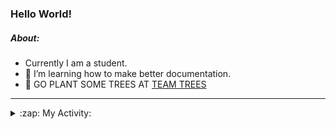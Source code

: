 ### Hello World!

##### About:
- Currently I am a student.
- 🌱 I’m learning how to make better documentation.
- 🌱 GO PLANT SOME TREES AT [TEAM TREES](https://teamtrees.org/)

---
<details>
  <summary>:zap: My Activity:</summary>
  
<!--START_SECTION:waka-->
![Code Time](http://img.shields.io/badge/Code%20Time-1%2C125%20hrs%2010%20mins-blue)

**I'm a Night 🦉** 

```text
🌞 Morning                1147 commits        ██░░░░░░░░░░░░░░░░░░░░░░░   08.36 % 
🌆 Daytime                5068 commits        █████████░░░░░░░░░░░░░░░░   36.95 % 
🌃 Evening                3943 commits        ███████░░░░░░░░░░░░░░░░░░   28.75 % 
🌙 Night                  3557 commits        ██████░░░░░░░░░░░░░░░░░░░   25.94 % 
```
📅 **I'm Most Productive on Wednesday** 

```text
Monday                   2133 commits        ████░░░░░░░░░░░░░░░░░░░░░   15.55 % 
Tuesday                  1702 commits        ███░░░░░░░░░░░░░░░░░░░░░░   12.41 % 
Wednesday                3216 commits        ██████░░░░░░░░░░░░░░░░░░░   23.45 % 
Thursday                 1606 commits        ███░░░░░░░░░░░░░░░░░░░░░░   11.71 % 
Friday                   1320 commits        ██░░░░░░░░░░░░░░░░░░░░░░░   09.62 % 
Saturday                 1251 commits        ██░░░░░░░░░░░░░░░░░░░░░░░   09.12 % 
Sunday                   2487 commits        █████░░░░░░░░░░░░░░░░░░░░   18.13 % 
```


📊 **This Week I Spent My Time On** 

```text
🔥 Editors: 
VS Code                  3 hrs 28 mins       █████████████████████████   100.00 % 

🐱‍💻 Projects: 
praise                   2 hrs 46 mins       ████████████████████░░░░░   79.70 % 
discord-bot              30 mins             ████░░░░░░░░░░░░░░░░░░░░░   14.49 % 
CSF22                    12 mins             █░░░░░░░░░░░░░░░░░░░░░░░░   05.81 % 
```


 Last Updated on 22/05/2023 02:25:01 UTC
<!--END_SECTION:waka-->
</details>
